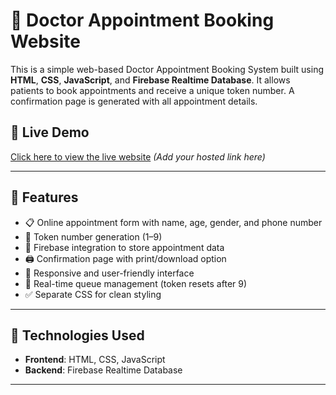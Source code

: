 # 🏥 Doctor Appointment Booking Website

This is a simple web-based Doctor Appointment Booking System built using **HTML**, **CSS**, **JavaScript**, and **Firebase Realtime Database**. It allows patients to book appointments and receive a unique token number. A confirmation page is generated with all appointment details.

## 🔗 Live Demo
[Click here to view the live website](#) *(Add your hosted link here)*

---

## 📌 Features

- 📋 Online appointment form with name, age, gender, and phone number
- 🔐 Token number generation (1–9)
- 💾 Firebase integration to store appointment data
- 🖨️ Confirmation page with print/download option
- 🎨 Responsive and user-friendly interface
- 🧾 Real-time queue management (token resets after 9)
- ✅ Separate CSS for clean styling

---

## 🚀 Technologies Used

- **Frontend**: HTML, CSS, JavaScript
- **Backend**: Firebase Realtime Database

---
